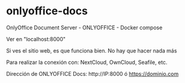 # onlyoffice-docs
OnlyOffice Document Server - ONLYOFFICE - Docker compose

Ver en "localhost:8000"

Si ves el sitio web, es que funciona bien. No hay que hacer nada más

Para realizar la conexión con: NextCloud, OwnCloud, Seafile, etc.

Dirección de ONLYOFFICE Docs: http://IP:8000 ó https://dominio.com





